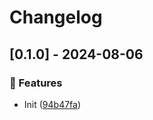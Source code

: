 # Changelog
## [0.1.0] - 2024-08-06

### :rocket: Features

- Init ([94b47fa](https://github.com/ares-b/test-ci/commit/94b47fa4e8d29c47e787105ff134f1e5b3e422c7))

